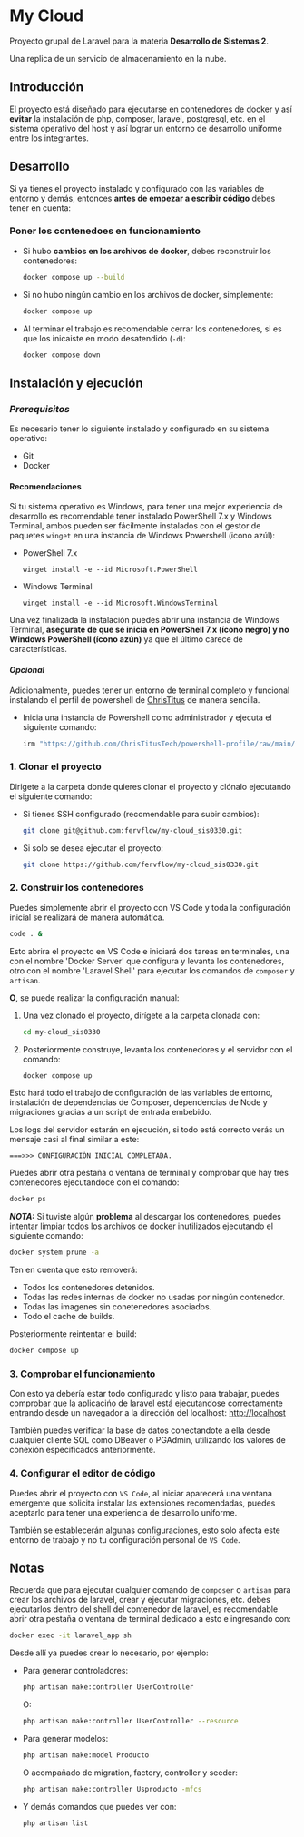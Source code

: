 # My Cloud

Proyecto grupal de Laravel para la materia **Desarrollo de Sistemas 2**.

Una replica de un servicio de almacenamiento en la nube.

## Introducción
El proyecto está diseñado para ejecutarse en contenedores de docker y así **evitar** la instalación de php, composer, laravel, postgresql, etc. en el sistema operativo del host y así lograr un entorno de desarrollo uniforme entre los integrantes.

## Desarrollo
Si ya tienes el proyecto instalado y configurado con las variables de entorno y demás, entonces **antes de empezar a escribir código** debes tener en cuenta:

### Poner los contenedoes en funcionamiento
- Si hubo **cambios en los archivos de docker**, debes reconstruir los contenedores:
    ```sh
    docker compose up --build
    ```
- Si no hubo ningún cambio en los archivos de docker, simplemente:
    ```sh
    docker compose up
    ```
- Al terminar el trabajo es recomendable cerrar los contenedores, si es que los inicaiste en modo desatendido (`-d`):
    ```sh
    docker compose down
    ```

## Instalación y ejecución

### _Prerequisitos_
Es necesario tener lo siguiente instalado y configurado en su sistema operativo:
- Git
- Docker

#### Recomendaciones
Si tu sistema operativo es Windows, para tener una mejor experiencia de desarrollo es recomendable tener instalado PowerShell 7.x y Windows Terminal, ambos pueden ser fácilmente instalados con el gestor de paquetes `winget` en una instancia de Windows Powershell (icono azúl):
- PowerShell 7.x
    ```
    winget install -e --id Microsoft.PowerShell
    ```
- Windows Terminal
    ```
    winget install -e --id Microsoft.WindowsTerminal
    ```
Una vez finalizada la instalación puedes abrir una instancia de Windows Terminal, **asegurate de que se inicia en PowerShell 7.x (ícono negro) y no Windows PowerShell (ícono azún)** ya que el último carece de características.

#### _Opcional_
Adicionalmente, puedes tener un entorno de terminal completo y funcional instalando el perfil de powershell de [ChrisTitus](https://github.com/ChrisTitusTech/powershell-profile/) de manera sencilla.

- Inicia una instancia de Powershell como administrador y ejecuta el siguiente comando:
    ```sh
    irm "https://github.com/ChrisTitusTech/powershell-profile/raw/main/setup.ps1" | iex
    ```

### 1. Clonar el proyecto
Dirigete a la carpeta donde quieres clonar el proyecto y clónalo ejecutando el siguiente comando:

- Si tienes SSH configurado (recomendable para subir cambios):
    ```sh
    git clone git@github.com:fervflow/my-cloud_sis0330.git
    ```
- Si solo se desea ejecutar el proyecto:
    ```sh
    git clone https://github.com/fervflow/my-cloud_sis0330.git
    ```

### 2. Construir los contenedores
Puedes simplemente abrir el proyecto con VS Code y toda la configuración inicial se realizará de manera automática.
```sh
code . &
```

Esto abrira el proyecto en VS Code e iniciará dos tareas en terminales, una con el nombre 'Docker Server' que configura y levanta los contenedores, otro con el nombre 'Laravel Shell' para ejecutar los comandos de `composer` y `artisan`.

**O**, se puede realizar la configuración manual:

1. Una vez clonado el proyecto, dirígete a la carpeta clonada con:
    ```sh
    cd my-cloud_sis0330
    ```
2. Posteriormente construye, levanta los contenedores y el servidor con el comando:
    ```sh
    docker compose up
    ```
Esto hará todo el trabajo de configuración de las variables de entorno, instalación de dependencias de Composer, dependencias de Node y migraciones gracias a un script de entrada embebido.

Los logs del servidor estarán en ejecución, si todo está correcto verás un mensaje casi al final similar a este:

    ===>>> CONFIGURACIÓN INICIAL COMPLETADA.

Puedes abrir otra pestaña o ventana de terminal y comprobar que hay tres contenedores ejecutandoce con el comando:
```sh
docker ps
```
_**NOTA:**_
Si tuviste algún **problema** al descargar los contenedores, puedes intentar limpiar todos los archivos de docker inutilizados ejecutando el siguiente comando:
```sh
docker system prune -a
```
Ten en cuenta que esto removerá:
- Todos los contenedores detenidos.
- Todas las redes internas de docker no usadas por ningún contenedor.
- Todas las imagenes sin conetenedores asociados.
- Todo el cache de builds.

Posteriormente reintentar el build:
```sh
docker compose up
```

### 3. Comprobar el funcionamiento
Con esto ya debería estar todo configurado y listo para trabajar, puedes comprobar que la aplicacińo de laravel está ejecutandose correctamente entrando desde un navegador a la dirección del localhost: [http://localhost](http://localhost)

También puedes verificar la base de datos conectandote a ella desde cualquier cliente SQL como DBeaver o PGAdmin, utilizando los valores de conexión especificados anteriormente.

### 4. Configurar el editor de código
Puedes abrir el proyecto con `VS Code`, al iniciar aparecerá una ventana emergente que solicita instalar las extensiones recomendadas, puedes aceptarlo para tener una experiencia de desarrollo uniforme.

También se establecerán algunas configuraciones, esto solo afecta este entorno de trabajo y no tu configuración personal de `VS Code`.

## Notas
Recuerda que para ejecutar cualquier comando de `composer` o `artisan` para crear los archivos de laravel, crear y ejecutar migraciones, etc. debes ejecutarlos dentro del shell del contenedor de laravel, es recomendable abrir otra pestaña o ventana de terminal dedicado a esto e ingresando con:
```sh
docker exec -it laravel_app sh
```

Desde allí ya puedes crear lo necesario, por ejemplo:
- Para generar controladores:
    ```sh
    php artisan make:controller UserController
    ```
    O:
    ```sh
    php artisan make:controller UserController --resource
    ```

- Para generar modelos:
    ```sh
    php artisan make:model Producto
    ```
    O acompañado de migration, factory, controller y seeder:
    ```sh
    php artisan make:controller Usproducto -mfcs
    ```
- Y demás comandos que puedes ver con:
    ```sh
    php artisan list
    ```


